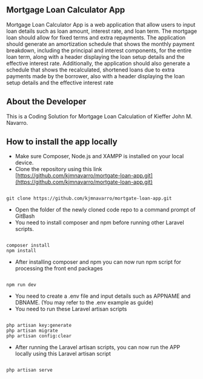 ## Mortgage Loan Calculator App

Mortgage Loan Calculator App is a web application that allow users to input loan details such as loan amount, interest rate, and loan
term. The mortgage loan should allow for fixed terms and extra repayments. The application should generate an amortization schedule that shows the monthly payment breakdown, including the principal and interest components, for the entire loan term, along with a header displaying the loan setup details and the effective interest rate. Additionally, the application should also generate a schedule that shows the recalculated, shortened loans due to extra payments made by the borrower, also with a header displaying the loan setup details and the effective interest rate

## About the Developer
This is a Coding Solution for Mortgage Loan Calculation of Kieffer John M. Navarro.

## How to install the app locally
- Make sure Composer, Node.js and XAMPP is installed on your local device.
- Clone the repository using this link [https://github.com/kjmnavarro/mortgate-loan-app.git](https://github.com/kjmnavarro/mortgate-loan-app.git)

```

git clone https://github.com/kjmnavarro/mortgate-loan-app.git

```

- Open the folder of the newly cloned code repo to a command prompt of GitBash
- You need to install composer and npm before running other Laravel scripts.

```

composer install
npm install

```

- After installing composer and npm you can now run npm script for processing the front end packages

```

npm run dev

```

- You need to create a .env file and input details such as APPNAME and DBNAME. (You may refer to the .env example as guide)
- You need to run these Laravel artisan scripts

```

php artisan key:generate
php artisan migrate
php artisan config:clear

```

- After running the Laravel artisan scripts, you can now run the APP locally using this Laravel artisan script

```

php artisan serve

```